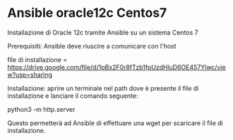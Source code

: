 # Ansible oracle12c Centos7

Installazione di Oracle 12c tramite Ansible su un sistema Centos 7

Prerequisiti:
 Ansible deve riuscire a comunicare con l'host
 
 file di installazione = https://drive.google.com/file/d/1pBx2F0r8fTzb1fpUzdHluD6OE457Ylwc/view?usp=sharing
 
Installazione:
 aprire un terminale nel path dove è presente il file di installazione e lanciare il comando seguente:
 
 python3 -m http.server
 
 Questo permetterà ad Ansible di effettuare una wget per scaricare il file di installazione.

